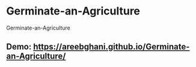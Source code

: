 # Germinate-an-Agriculture
Germinate-an-Agriculture

## Demo: https://areebghani.github.io/Germinate-an-Agriculture/
